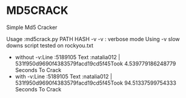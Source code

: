 # MD5CRACK
Simple Md5 Cracker

Usage :md5crack.py PATH HASH -v
-v : verbose mode
Using -v slow downs script tested on rockyou.txt
* without -v:Line :5189105 Text :natalia012 | 531f950d9690f4383579facd19cd5f45Took 4.539779186248779 Seconds To Crack
* with -v:Line :5189105 Text :natalia012 | 531f950d9690f4383579facd19cd5f45Took 94.51337599754333 Seconds To Crack
